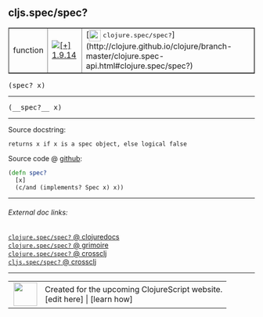 ## cljs.spec/spec?



 <table border="1">
<tr>
<td>function</td>
<td><a href="https://github.com/cljsinfo/cljs-api-docs/tree/1.9.14"><img valign="middle" alt="[+] 1.9.14" title="Added in 1.9.14" src="https://img.shields.io/badge/+-1.9.14-lightgrey.svg"></a> </td>
<td>
[<img height="24px" valign="middle" src="http://i.imgur.com/1GjPKvB.png"> <samp>clojure.spec/spec?</samp>](http://clojure.github.io/clojure/branch-master/clojure.spec-api.html#clojure.spec/spec?)
</td>
</tr>
</table>

<samp>(spec? x)</samp><br>

---

 <samp>
(__spec?__ x)<br>
</samp>

---





Source docstring:

```
returns x if x is a spec object, else logical false
```


Source code @ [github]():

```clj
(defn spec?
  [x]
  (c/and (implements? Spec x) x))
```

<!--
Repo - tag - source tree - lines:

 <pre>

</pre>

-->

---



###### External doc links:

[`clojure.spec/spec?` @ clojuredocs](http://clojuredocs.org/clojure.spec/spec_q)<br>
[`clojure.spec/spec?` @ grimoire](http://conj.io/store/v1/org.clojure/clojure/1.7.0-beta3/clj/clojure.spec/spec%3F/)<br>
[`clojure.spec/spec?` @ crossclj](http://crossclj.info/fun/clojure.spec/spec%3F.html)<br>
[`cljs.spec/spec?` @ crossclj](http://crossclj.info/fun/cljs.spec.cljs/spec%3F.html)<br>

---

 <table>
<tr><td>
<img valign="middle" align="right" width="48px" src="http://i.imgur.com/Hi20huC.png">
</td><td>
Created for the upcoming ClojureScript website.<br>
[edit here] | [learn how]
</td></tr></table>

[edit here]:https://github.com/cljsinfo/cljs-api-docs/blob/master/cljsdoc/cljs.spec/specQMARK.cljsdoc
[learn how]:https://github.com/cljsinfo/cljs-api-docs/wiki/cljsdoc-files

<!--

This information was too distracting to show to readers, but I'll leave it
commented here since it is helpful to:

- pretty-print the data used to generate this document
- and show how to retrieve that data



The API data for this symbol:

```clj
{:ns "cljs.spec",
 :name "spec?",
 :signature ["[x]"],
 :name-encode "specQMARK",
 :history [["+" "1.9.14"]],
 :type "function",
 :clj-equiv {:full-name "clojure.spec/spec?",
             :url "http://clojure.github.io/clojure/branch-master/clojure.spec-api.html#clojure.spec/spec?"},
 :full-name-encode "cljs.spec/specQMARK",
 :source {:code "(defn spec?\n  [x]\n  (c/and (implements? Spec x) x))",
          :title "Source code",
          :repo "clojurescript",
          :tag "r1.9.36",
          :filename "src/main/cljs/cljs/spec.cljs",
          :lines [70 73],
          :url "https://github.com/clojure/clojurescript/blob/r1.9.36/src/main/cljs/cljs/spec.cljs#L70-L73"},
 :usage ["(spec? x)"],
 :full-name "cljs.spec/spec?",
 :docstring "returns x if x is a spec object, else logical false",
 :cljsdoc-url "https://github.com/cljsinfo/cljs-api-docs/blob/master/cljsdoc/cljs.spec/specQMARK.cljsdoc"}

```

Retrieve the API data for this symbol:

```clj
;; from Clojure REPL
(require '[clojure.edn :as edn])
(-> (slurp "https://raw.githubusercontent.com/cljsinfo/cljs-api-docs/catalog/cljs-api.edn")
    (edn/read-string)
    (get-in [:symbols "cljs.spec/spec?"]))
```

-->
